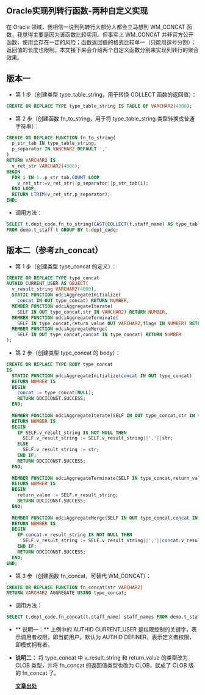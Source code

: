 ## Oracle实现列转行函数-两种自定义实现

在 Oracle 领域，我相信一说到列转行大部分人都会立马想到 WM_CONCAT 函数，我觉得主要是因为该函数比较实用。但事实上 WM_CONCAT 并非官方公开函数，使用会存在一定的风险；函数返回值的格式比较单一（只能用逗号分割）；返回值的长度也限制。本文接下来会介绍两个自定义函数分别来实现列转行的聚合效果。

## 版本一
- 第 1 步（创建类型 type_table_string，用于转换 COLLECT 函数的返回值）：
```sql
CREATE OR REPLACE TYPE type_table_string IS TABLE OF VARCHAR2(4000);
```

- 第 2 步（创建函数 fn_to_string，用于将 type_table_string 类型转换成普通字符串）：
```sql
CREATE OR REPLACE FUNCTION fn_to_string(
  p_str_tab IN type_table_string,
  p_separator IN VARCHAR2 DEFAULT ','
)
RETURN VARCHAR2 IS
  v_ret_str VARCHAR2(4000);
BEGIN
  FOR i IN 1..p_str_tab.COUNT LOOP
    v_ret_str:=v_ret_str||p_separator||p_str_tab(i);
  END LOOP;
  RETURN LTRIM(v_ret_str,p_separator);
END;
```

- 调用方法：
```sql
SELECT t.dept_code,fn_to_string(CAST(COLLECT(t.staff_name) AS type_table_string),'|') staff_names
FROM demo.t_staff t GROUP BY t.dept_code;
```

## 版本二（参考zh_concat）
- 第 1 步（创建类型 type_concat 的定义）：
```sql
CREATE OR REPLACE TYPE type_concat
AUTHID CURRENT_USER AS OBJECT(
  v_result_string VARCHAR2(4000),
  STATIC FUNCTION odciAggregateInitialize(
    concat IN OUT type_concat) RETURN NUMBER,
  MEMBER FUNCTION odciAggregateIterate(
    SELF IN OUT type_concat,str IN VARCHAR2) RETURN NUMBER,
  MEMBER FUNCTION odciAggregateTerminate(
    SELF IN type_concat,return_value OUT VARCHAR2,flags IN NUMBER) RETURN NUMBER,
  MEMBER FUNCTION odciAggregateMerge(
    SELF IN OUT type_concat,concat IN type_concat) RETURN NUMBER
);
```

- 第 2 步（创建类型 type_concat 的 body）：
```sql
CREATE OR REPLACE TYPE BODY type_concat
IS
  STATIC FUNCTION odciAggregateInitialize(concat IN OUT type_concat)
  RETURN NUMBER IS
  BEGIN
    concat := type_concat(NULL);
    RETURN ODCICONST.SUCCESS;
  END;
  
  MEMBER FUNCTION odciAggregateIterate(SELF IN OUT type_concat,str IN VARCHAR2)
  RETURN NUMBER IS
  BEGIN
    IF SELF.v_result_string IS NOT NULL THEN
      SELF.v_result_string := SELF.v_result_string||','||str;
    ELSE
      SELF.v_result_string := str;
    END IF;
    RETURN ODCICONST.SUCCESS;
  END;
  
  MEMBER FUNCTION odciAggregateTerminate(SELF IN type_concat,return_value OUT VARCHAR2,flags IN NUMBER)
  RETURN NUMBER IS
  BEGIN
    return_value := SELF.v_result_string;
    RETURN ODCICONST.SUCCESS;
  END;
  
  MEMBER FUNCTION odciAggregateMerge(SELF IN OUT type_concat,concat IN type_concat)
  RETURN NUMBER IS
  BEGIN
    IF concat.v_result_string IS NOT NULL THEN
      SELF.v_result_string := SELF.v_result_string||','||concat.v_result_string;
    END IF;
    RETURN ODCICONST.SUCCESS;
  END;
END;
```

- 第 3 步（创建函数 fn_concat，可替代 WM_CONCAT）：
```sql
CREATE OR REPLACE FUNCTION fn_concat(str VARCHAR2)
RETURN VARCHAR2 AGGREGATE USING type_concat;
```

- 调用方法：
```sql
SELECT t.dept_code,fn_concat(t.staff_name) staff_names FROM demo.t_staff t GROUP BY t.dept_code;
```

- ** 说明一：** 上例中的 AUTHID CURRENT_USER 是权限控制的关键字，表示调用者权限，即当前用户。默认为 AUTHID DEFINER，表示定义者权限，即模式拥有者。

- **说明二：** 将 type_concat 中 v_result_string 和 return_value 的类型改为 CLOB 类型，并将 fn_concat 的返回值类型也改为 CLOB，就成了 CLOB 版的 fn_concat 了。

	[**文章出处**](https://www.cnblogs.com/hanzongze/p/oracle-wm_concat.html)
